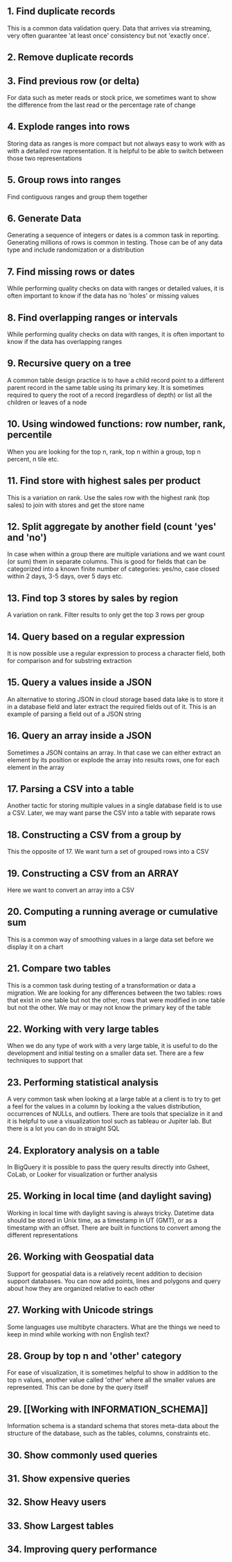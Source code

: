 ## 1. Find duplicate records
This is a common data validation query. Data that arrives via streaming, very often guarantee 'at least once' consistency but not 'exactly once'. 

## 2. Remove duplicate records

## 3. Find previous row (or delta)
For data such as meter reads or stock price, we sometimes want to show the difference from the last read or the percentage rate of change

## 4. Explode ranges into rows
Storing data as ranges is more compact but not always easy to work with as with a detailed row representation. It is helpful to be able to switch between those two representations

## 5. Group rows into ranges
Find contiguous ranges and group them together

## 6. Generate Data
Generating a sequence of integers or dates is a common task in reporting. Generating millions of rows is common in testing. Those can be of any data type and include randomization or a distribution 

## 7. Find missing rows or dates
While performing quality checks on data with ranges or detailed values, it is often important to know if the data has no 'holes' or missing values

## 8. Find overlapping ranges or intervals
While performing quality checks on data with ranges, it is often important to know if the data has overlapping ranges

## 9. Recursive query on a tree
A common table design practice is to have a child record point to a different parent record in the same table using its primary key. It is sometimes required to query the root of a record (regardless of depth) or list all the children or leaves of a node

## 10. Using windowed functions: row number, rank, percentile
When you are looking for the top n, rank, top n within a group, top n percent, n tile etc.

## 11. Find store with highest sales per product
This is a variation on rank. Use the sales row with the highest rank (top sales) to join with stores and get the store name

## 12. Split aggregate by another field (count 'yes' and 'no')
In case when within a group there are multiple variations and we want count (or sum) them in separate columns. This is good for fields that can be categorized into a known finite number of categories: yes/no, case closed within 2 days, 3-5 days, over 5 days etc.

## 13. Find top 3 stores by sales by region
A variation on rank. Filter results to only get the top 3 rows per group

## 14. Query based on a regular expression
It is now possible use a regular expression to process a character field, both for comparison and for substring extraction

## 15. Query a values inside a JSON
An alternative to storing JSON in cloud storage based data lake is to store it in a database field and later extract the required fields out of it. This is an example of parsing a field out of a JSON string

## 16. Query an array inside a JSON
Sometimes a JSON contains an array. In that case we can either extract an element by its position or explode the array into results rows, one for each element in the array

## 17. Parsing a CSV into a table
Another tactic for storing multiple values in a single database field is to use a CSV. Later, we may want parse the CSV into a table with separate rows

## 18. Constructing a CSV from a group by
This the opposite of 17. We want turn a set of grouped rows into a CSV

## 19. Constructing a CSV from an ARRAY
Here we want to convert an array into a CSV

## 20. Computing a running average or cumulative sum
This is a common way of smoothing values in a large data set before we display it on a chart

## 21. Compare two tables
This is a common task during testing of a transformation or data a migration. We are looking for any differences between the two tables: rows that exist in one table but not the other, rows that were modified in one table but not the other. We may or may not know the primary key of the table

## 22. Working with very large tables
When we do any type of work with a very large table, it is useful to do the development and initial testing on a smaller data set. There are a few techniques to support that

## 23. Performing statistical analysis
A very common task when looking at a large table at a client is to try to get a feel for the values in a column by looking a the values distribution, occurrences of NULLs, and outliers. There are tools that specialize in it and it is helpful to use a visualization tool such as tableau or Jupiter lab. But there is a lot you can do in straight SQL

## 24. Exploratory analysis on a table
In BigQuery it is possible to pass the query results directly into  Gsheet, CoLab, or Looker for visualization or further analysis

## 25. Working in local time (and daylight saving)
Working in local time with daylight saving is always tricky. Datetime data should be stored in Unix time, as a timestamp in UT (GMT), or as a timestamp with an offset. There are built in functions to convert among the different representations

## 26. Working with Geospatial data
Support for geospatial data is a relatively recent addition to decision support databases. You can now add points, lines and polygons and query about how they are organized relative to each other 

## 27. Working with Unicode strings
Some languages use multibyte characters. What are the things we need to keep in mind while working with non English text?

## 28. Group by top n and 'other' category
For ease of visualization, it is sometimes helpful to show in addition to the top n values, another value  called 'other' where all the smaller values are represented. This can be done by the query itself

## 29. [[Working with INFORMATION_SCHEMA]]
Information schema is a standard schema that stores meta-data about the structure of the database, such as the tables, columns, constraints etc.

## 30. Show commonly used queries

## 31. Show expensive queries

## 32. Show Heavy users

## 33. Show Largest tables

## 34. Improving query performance










